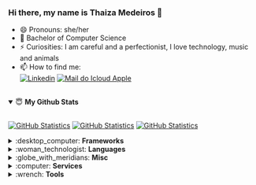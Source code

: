 ### Hi there, my name is Thaiza Medeiros 👋

- 😄 Pronouns: she/her
- 🧠 Bachelor of Computer Science
- ⚡ Curiosities: I am careful and a perfectionist, I love technology, music and animals
- 📫 How to find me: <br>
[<img alt="Linkedin" src="https://img.shields.io/badge/-linkedin-%230077B5?style=for-the-badge&logo=linkedin&logoColor=white"/>](https://www.linkedin.com/in/thaiza-medeiros-734aa9150/)
[<img alt="Mail do Icloud Apple" src="https://img.shields.io/badge/mail-FFFFFF?style=for-the-badge&logo=apple&logoColor=black"/>](mailto:thaizamedeirossw@gmail.com)

<br>

<details open>
 <summary> 😇 <b>My Github Stats</b> </summary>

<br>

[<img height="180px" alt="GitHub Statistics" src="https://github-readme-stats.vercel.app/api/top-langs/?username=ThaiMedeiros&layout=compact&langs_count=7&theme=radical"/>](https://github.com/)
[<img height="180px" alt="GitHub Statistics" src="https://github-readme-stats.vercel.app/api/?username=ThaiMedeiros&show_icons=true&theme=radical"/>](https://github.com/)
[<img height="153px" alt="GitHub Statistics" src="http://github-readme-streak-stats.herokuapp.com/?user=ThaiMedeiros&amp;theme=radical"/>](https://github.com/)

</details>

<details>
 <summary> :desktop_computer: <b>Frameworks</b> </summary>

<br>

<p align = "left">
  <a href="#">
    <img src="svg/dev/frameworks/angular.svg" alt="angular" style="vertical-align:top; margin:6px 4px">
  </a>

  <a href="#">
    <img src="svg/dev/frameworks/bootstrap.svg" alt="bootstrap" style="vertical-align:top; margin:6px 4px">
  </a>

  <a href="#">
    <img src="svg/dev/frameworks/jquery.svg" alt="jquery" style="vertical-align:top; margin:6px 4px">
  </a>

  <a href="#">
    <img src="svg/dev/frameworks/laravel.svg" alt="laravel" style="vertical-align:top; margin:6px 4px">
  </a>

  <a href="#">
    <img src="svg/dev/frameworks/nodejs.svg" alt="nodejs" style="vertical-align:top; margin:6px 4px">
  </a>

  <a href="#">
    <img src="svg/dev/frameworks/react.svg" alt="react" style="vertical-align:top; margin:6px 4px">
  </a> 
</p>

</details>

<details>
 <summary> :woman_technologist: <b>Languages</b> </summary>

<br>

<p align = "left">
  <a href="#">
    <img src="svg/dev/languages/css3.svg" alt="css3" style="vertical-align:top; margin:6px 4px">
  </a>

  <a href="#">
    <img src="svg/dev/languages/html.svg" alt="html" style="vertical-align:top; margin:6px 4px">
  </a>

  <a href="#">
    <img src="svg/dev/languages/js.svg" alt="js" style="vertical-align:top; margin:6px 4px">
  </a>

  <a href="#">
    <img src="svg/dev/languages/php.svg" alt="php" style="vertical-align:top; margin:6px 4px">
  </a>
</p>

</details>

<details>
 <summary> :globe_with_meridians: <b>Misc</b> </summary>

<br>

<p align = "left">
  <a href="#">
    <img src="svg/dev/misc/chrome.svg" alt="chrome" style="vertical-align:top; margin:6px 4px">
  </a>

  <a href="#">
    <img src="svg/dev/misc/edge.svg" alt="edge" style="vertical-align:top; margin:6px 4px">
  </a>

  <a href="#">
    <img src="svg/dev/misc/firefox.svg" alt="firefox" style="vertical-align:top; margin:6px 4px">
  </a>

  <a href="#">
    <img src="svg/dev/misc/mobile.svg" alt="mobile" style="vertical-align:top; margin:6px 4px">
  </a>

  <a href="#">
    <img src="svg/dev/misc/web.svg" alt="web" style="vertical-align:top; margin:6px 4px">
  </a>
</p>

</details>

<details>
 <summary> :computer: <b>Services</b> </summary>

<br>

<p align = "left">
  <a href="#">
    <img src="svg/dev/services/npm.svg" alt="npm" style="vertical-align:top; margin:6px 4px">
  </a>
</p>

</details>

<details>
 <summary> :wrench: <b>Tools</b> </summary>

<br>

<p align = "left">
  <a href="#">
    <img src="svg/dev/tools/android_studio_colour.svg" alt="android_studio_colour" style="vertical-align:top; margin:6px 4px">
  </a>

  <a href="#">
    <img src="svg/dev/tools/eclipse.svg" alt="eclipse" style="vertical-align:top; margin:6px 4px">
  </a>

  <a href="#">
    <img src="svg/dev/tools/jetbrains_intellij.svg" alt="jetbrains_intellij" style="vertical-align:top; margin:6px 4px">
  </a>

  <a href="#">
    <img src="svg/dev/tools/jetbrains_phpstorm.svg" alt="jetbrains_phpstorm" style="vertical-align:top; margin:6px 4px">
  </a>

  <a href="#">
    <img src="svg/dev/tools/powershell.svg" alt="powershell" style="vertical-align:top; margin:6px 4px">
  </a>

  <a href="#">
    <img src="svg/dev/tools/visualstudio_code.svg" alt="visualstudio_code" style="vertical-align:top; margin:6px 4px">
  </a>
</p>

</details>